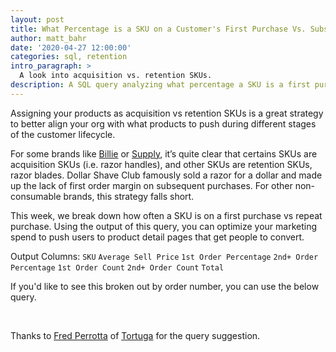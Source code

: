 ```yaml
---
layout: post
title: What Percentage is a SKU on a Customer's First Purchase Vs. Subsequent Purchase
author: matt_bahr
date: '2020-04-27 12:00:00'
categories: sql, retention
intro_paragraph: >
  A look into acquisition vs. retention SKUs. 
description: A SQL query analyzing what percentage a SKU is a first purchase vs. return purchase.
---
```


Assigning your products as acquisition vs retention SKUs is a great strategy to better align your org with what products to push during different stages of the customer lifecycle. 

For some brands like <a href="https://mybillie.com" target="_blank">Billie</a> or <a href="https://supply.co" target="_blank">Supply</a>, it’s quite clear that certains SKUs are acquisition SKUs (i.e. razor handles), and other SKUs are retention SKUs, razor blades. Dollar Shave Club famously sold a razor for a dollar and made up the lack of first order margin on subsequent purchases. For other non-consumable brands, this strategy falls short. 

This week, we break down how often a SKU is on a first purchase vs repeat purchase. Using the output of this query, you can optimize your marketing spend to push users to product detail pages that get people to convert. 


Output Columns:
	`SKU`
	`Average Sell Price`
	`1st Order Percentage`
	`2nd+ Order Percentage`
	`1st Order Count`
	`2nd+ Order Count`
	`Total`

<script src="https://gist.github.com/mattrbahr/09ec36a81df9a6161c774b8724842f85.js"></script>

If you'd like to see this broken out by order number, you can use the below query. 

<script src="https://gist.github.com/mattrbahr/28476f6b429091893e43e19a3c11551c.js"></script>

<br>

Thanks to [Fred Perrotta](https://twitter.com/fredperrotta) of [Tortuga](https://www.tortugabackpacks.com/) for the query suggestion. 